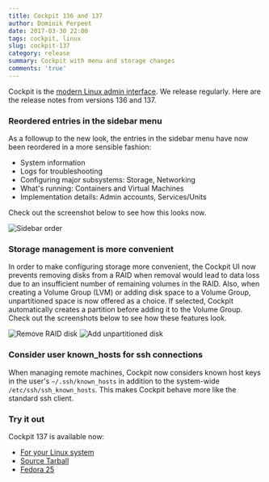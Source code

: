 ```yaml
---
title: Cockpit 136 and 137
author: Dominik Perpeet
date: 2017-03-30 22:00
tags: cockpit, linux
slug: cockpit-137
category: release
summary: Cockpit with menu and storage changes
comments: 'true'
---
```


Cockpit is the [modern Linux admin interface](http://cockpit-project.org/). We release regularly.
Here are the release notes from versions 136 and 137.

### Reordered entries in the sidebar menu

As a followup to the new look, the entries in the sidebar menu have now been reordered in a more sensible fashion:

 * System information
 * Logs for troubleshooting
 * Configuring major subsystems: Storage, Networking
 * What's running: Containers and Virtual Machines
 * Implementation details: Admin accounts, Services/Units

Check out the screenshot below to see how this looks now.

![Sidebar order](http://cockpit-project.org/blog/images/cockpit-menu-order.png)

### Storage management is more convenient

In order to make configuring storage more convenient, the Cockpit UI now prevents removing disks from a RAID when
removal would lead to data loss due to an insufficient number of remaining volumes in the RAID. Also, when creating
a Volume Group (LVM) or adding disk space to a Volume Group, unpartitioned space is now offered as a choice.
If selected, Cockpit automatically creates a partition before adding it to the Volume Group. Check out the screenshots
below to see how these features look.

![Remove RAID disk](http://cockpit-project.org/blog/images/cockpit-remove-raid-disk.png)
![Add unpartitioned disk](http://cockpit-project.org/blog/images/cockpit-storage-add-unpartitioned.png)

### Consider user known_hosts for ssh connections

When managing remote machines, Cockpit now considers known host keys in the user's `~/.ssh/known_hosts` in addition to
the system-wide `/etc/ssh/ssh_known_hosts`. This makes Cockpit behave more like the standard ssh client.

### Try it out

Cockpit 137 is available now:

 * [For your Linux system](http://cockpit-project.org/running.html)
 * [Source Tarball](https://github.com/cockpit-project/cockpit/releases/tag/137)
 * [Fedora 25](https://bodhi.fedoraproject.org/updates/cockpit-137-1.fc25)
